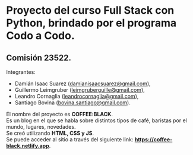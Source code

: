 # Proyecto del curso Full Stack con Python, brindado por el programa Codo a Codo.  

## Comisión 23522.  

Integrantes:  
+ Damián Isaac Suarez (damianisaacsuarez@gmail.com),  
+ Guillermo Leimgruber (leimgruberguille@gmail.com),  
+ Leandro Cornaglia (leandrocornaglia@gmail.com),  
+ Santiago Bovina (bovina.santiago@gmail.com).  


El nombre del proyecto es **COFFEE:BLACK**.  
Es un blog en el que se habla sobre distintos tipos de café, baristas por el mundo, lugares, novedades.  
Se creó utilizando **HTML, CSS y JS**.  
Se puede acceder al sitio a través del siguiente link: **https://coffee-black.netlify.app**.